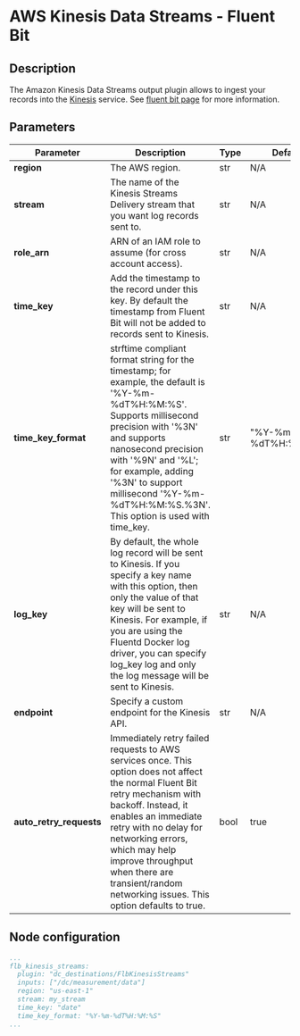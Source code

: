 # AWS Kinesis Data Streams - Fluent Bit

## Description

The Amazon Kinesis Data Streams output plugin allows to ingest your records into the [Kinesis](https://aws.amazon.com/kinesis/data-streams/) service. See [fluent bit page](https://docs.fluentbit.io/manual/pipeline/outputs/kinesis) for more information.

## Parameters

| Parameter               | Description                                                                                                                                                                                                                                                                                                                            | Type | Default             |
| ----------------------- | -------------------------------------------------------------------------------------------------------------------------------------------------------------------------------------------------------------------------------------------------------------------------------------------------------------------------------------- | ---- | ------------------- |
| **region**              | The AWS region.                                                                                                                                                                                                                                                                                                                        | str  | N/A                 |
| **stream**              | The name of the Kinesis Streams Delivery stream that you want log records sent to.                                                                                                                                                                                                                                                     | str  | N/A                 |
| **role_arn**            | ARN of an IAM role to assume (for cross account access).                                                                                                                                                                                                                                                                               | str  | N/A                 |
| **time_key**            | Add the timestamp to the record under this key. By default the timestamp from Fluent Bit will not be added to records sent to Kinesis.                                                                                                                                                                                                 | str  | N/A                 |
| **time_key_format**     | strftime compliant format string for the timestamp; for example, the default is '%Y-%m-%dT%H:%M:%S'. Supports millisecond precision with '%3N' and supports nanosecond precision with '%9N' and '%L'; for example, adding '%3N' to support millisecond '%Y-%m-%dT%H:%M:%S.%3N'. This option is used with time_key.                     | str  | "%Y-%m-%dT%H:%M:%S" |
| **log_key**             | By default, the whole log record will be sent to Kinesis. If you specify a key name with this option, then only the value of that key will be sent to Kinesis. For example, if you are using the Fluentd Docker log driver, you can specify log_key log and only the log message will be sent to Kinesis.                              | str  | N/A                 |
| **endpoint**            | Specify a custom endpoint for the Kinesis API.                                                                                                                                                                                                                                                                                         | str  | N/A                 |
| **auto_retry_requests** | Immediately retry failed requests to AWS services once. This option does not affect the normal Fluent Bit retry mechanism with backoff. Instead, it enables an immediate retry with no delay for networking errors, which may help improve throughput when there are transient/random networking issues. This option defaults to true. | bool | true                |

## Node configuration

```yaml
...
flb_kinesis_streams:
  plugin: "dc_destinations/FlbKinesisStreams"
  inputs: ["/dc/measurement/data"]
  region: "us-east-1"
  stream: my_stream
  time_key: "date"
  time_key_format: "%Y-%m-%dT%H:%M:%S"
...
```
